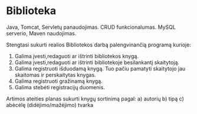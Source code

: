 # Biblioteka
Java, Tomcat, Servletų panaudojimas. CRUD funkcionalumas. MySQL serverio, Maven naudojimas.

Stengtasi sukurti realios Bibliotekos darbą palengvinančią programą kurioje:
1) Galima įvesti,redaguoti ar ištrinti bibliotekos knygą.
2) Galima įvesti,redaguoti ar ištrinti bibliotekoje besilankantį skaitytoją.
3) Galima registruoti išduodamą knygą. Tuo pačiu pamatyti skaitytojo jau skaitomas ir perskaitytas knygas.
4) Galima registruoti gražinamą knygą.
5) Galima stebėti registracijų duomenis.

Artimos ateities planas sukurti knygų sortinimą pagal:
a) autorių
b) tipą
c) abėcėlę (didėjimo/mažėjimo) tvarka

